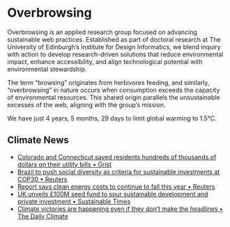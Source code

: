 # Overbrowsing

Overbrowsing is an applied research group focused on advancing sustainable web practices. Established as part of doctoral research at The University of Edinburgh’s Institute for Design Informatics, we blend inquiry with action to develop research-driven solutions that reduce environmental impact, enhance accessibility, and align technological potential with environmental stewardship.

The term “browsing” originates from herbivores feeding, and similarly, “overbrowsing” in nature occurs when consumption exceeds the capacity of environmental resources. This shared origin parallels the unsustainable excesses of the web, aligning with the group’s mission.

<!-- clock-time -->
We have just 4 years, 5 months, 29 days to limit global warming to 1.5°C.
<!-- /clock-time -->

## Climate News
<!-- clock-news -->
- [Colorado and Connecticut saved residents hundreds of thousands of dollars on their utility bills • Grist](https://grist.org/accountability/colorado-and-connecticut-saved-residents-hundreds-of-thousands-of-dollars-on-their-utility-bills/ )
- [Brazil to push social diversity as criteria for sustainable investments at COP30 • Reuters](https://www.reuters.com/world/americas/brazil-push-social-diversity-criteria-sustainable-investments-cop30-2025-02-06/)
- [Report says clean energy costs to continue to fall this year • Reuters](https://www.reuters.com/sustainability/clean-energy-costs-continue-fall-this-year-report-says-2025-02-06/ )
- [UK unveils £100M seed fund to spur sustainable development and private investment • Sustainable Times](https://www.sustainabletimes.co.uk/post/uk-unveils-100m-seed-fund-to-spur-sustainable-development-and-private-investment )
- [Climate victories are happening even if they don’t make the headlines • The Daily Climate](https://www.dailyclimate.org/climate-victories-are-happening-even-if-they-dont-make-the-headlines-2671099935.html )
<!-- /clock-news -->
